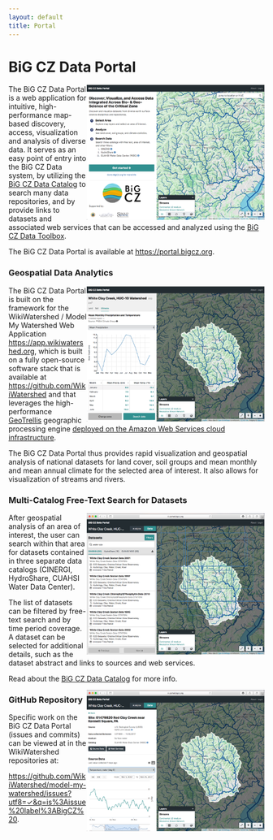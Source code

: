 ```yaml
---
layout: default
title: Portal
---
```


# BiG CZ Data Portal

<img src="https://github.com/BiG-CZ/bigcz.org/blob/master/assets/img/BiGCZDataPortal-Screenshot1-Home.png?raw=true" align="right" width="350">

The BiG CZ Data Portal is a web application for intuitive, high-performance map-based discovery, access, visualization and analysis of diverse data. It serves as an easy point of entry into the BiG CZ Data system, by utilizing the [BiG CZ Data Catalog](http://bigcz.org/catalog/) to search many data repositories, and by provide links to datasets and associated web services that can be accessed and analyzed using the [BiG CZ Data Toolbox](http://bigcz.org/toolbox/).

The BiG CZ Data Portal is available at <https://portal.bigcz.org>.


### Geospatial Data Analytics

<img src="https://github.com/BiG-CZ/bigcz.org/blob/master/assets/img/BiGCZDataPortal-Screenshot2-AreaAnalyze.png?raw=true" align="right" width="350">

The BiG CZ Data Portal is built on the framework for the WikiWatershed / Model My Watershed Web Application <https://app.wikiwatershed.org>, which is built on a fully open-source software stack that is available at <https://github.com/WikiWatershed> and that leverages the high-performance [GeoTrellis](https://geotrellis.io/) geographic processing engine [deployed on the Amazon Web Services cloud infrastructure](https://wikiwatershed.org/documentation/mmw-tech/).

The BiG CZ Data Portal thus provides rapid visualization and geospatial analysis of national datasets for land cover, soil groups and mean monthly and mean annual climate for the selected area of interest. It also allows for visualization of streams and rivers.


### Multi-Catalog Free-Text Search for Datasets
 
<img src="https://github.com/BiG-CZ/bigcz.org/blob/master/assets/img/BiGCZDataPortal-Screenshot3-CINERGI.png?raw=true" align="right" width="350">

After geospatial analysis of an area of interest, the user can search within that area for datasets contained in three separate data catalogs (CINERGI, HydroShare,  CUAHSI Water Data Center). 

The list of datasets can be filtered by free-text search and by time period coverage. A dataset can be selected for additional details, such as the dataset abstract and links to sources and web services.

Read about the [BiG CZ Data Catalog](http://bigcz.org/catalog/) for more info.

<img src="https://github.com/BiG-CZ/bigcz.org/blob/master/assets/img/BiGCZDataPortal-Screenshot5-WDC-Detail.png?raw=true" align="right" width="350">


### GitHub Repository

Specific work on the BiG CZ Data Portal (issues and commits) can be viewed at in the WikiWatershed repositories at:

<https://github.com/WikiWatershed/model-my-watershed/issues?utf8=✓&q=is%3Aissue%20label%3ABigCZ%20>.
